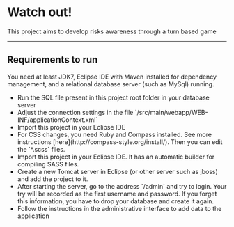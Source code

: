 <h1>Watch out!</h1>
<p>This project aims to develop risks awareness through a turn based game</p>

<hr/>

<h2>Requirements to run</h2>
<p>You need at least JDK7, Eclipse IDE with Maven installed for dependency management, and a relational database server (such as MySql) running.</p>
<ul>
    <li>Run the SQL file present in this project root folder in your database server</li>
    <li>Adjust the connection settings in the file `/src/main/webapp/WEB-INF/applicationContext.xml`</li>
    <li>Import this project in your Eclipse IDE</li>
    <li>For CSS changes, you need Ruby and Compass installed. See more instructions [here](http://compass-style.org/install/). Then you can edit the `*.scss` files.</li>
    <li>Import this project in your Eclipse IDE. It has an automatic builder for compiling SASS files.</li>
    <li>Create a new Tomcat server in Eclipse (or other server such as jboss) and add the project to it.</li>
    <li>After starting the server, go to the address `/admin` and try to login. Your try will be recorded as the first username and password. If you forget this information, you have to drop your database and create it again.</li>
    <li>Follow the instructions in the administrative interface to add data to the application</li>
</ul>
